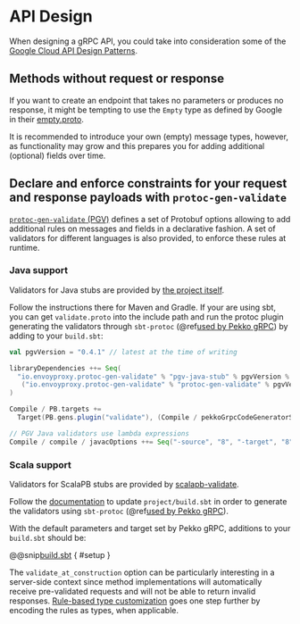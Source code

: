 # API Design

When designing a gRPC API, you could take into consideration some of the
[Google Cloud API Design Patterns](https://cloud.google.com/apis/design/design_patterns).

## Methods without request or response

If you want to create an endpoint that takes no parameters or produces no
response, it might be tempting to use the `Empty` type as defined by
Google in their [empty.proto](https://github.com/protocolbuffers/protobuf/blob/master/src/google/protobuf/empty.proto).

It is recommended to introduce your own (empty) message types, however, as
functionality may grow and this prepares you for adding additional (optional) fields
over time.

## Declare and enforce constraints for your request and response payloads with `protoc-gen-validate`

[`protoc-gen-validate` (PGV)](https://github.com/envoyproxy/protoc-gen-validate) defines
a set of Protobuf options allowing to add additional rules on messages and fields in a declarative
fashion. A set of validators for different languages is also provided, to enforce these rules at
runtime.

### Java support

Validators for Java stubs are provided by [the project itself](https://github.com/envoyproxy/protoc-gen-validate#java).

Follow the instructions there for Maven and Gradle. If your are using sbt, you can get
`validate.proto` into the include path and run the protoc plugin generating the validators
through `sbt-protoc` (@ref[used by Pekko gRPC](buildtools/sbt.md#sbt-protoc-settings)) by adding
to your `build.sbt`:
```scala
val pgvVersion = "0.4.1" // latest at the time of writing

libraryDependencies ++= Seq(
  "io.envoyproxy.protoc-gen-validate" % "pgv-java-stub" % pgvVersion % "protobuf,compile",
   ("io.envoyproxy.protoc-gen-validate" % "protoc-gen-validate" % pgvVersion).asProtocPlugin,
)

Compile / PB.targets +=
  Target(PB.gens.plugin("validate"), (Compile / pekkoGrpcCodeGeneratorSettings / target).value, Seq("lang=java"))

// PGV Java validators use lambda expressions
Compile / compile / javacOptions ++= Seq("-source", "8", "-target", "8"),
```

### Scala support

Validators for ScalaPB stubs are provided by [scalapb-validate](https://github.com/scalapb/scalapb-validate).

Follow the [documentation](https://scalapb.github.io/docs/validation) to update `project/build.sbt`
in order to generate the validators using `sbt-protoc` (@ref[used by Pekko gRPC](buildtools/sbt.md#sbt-protoc-settings)).

With the default parameters and target set by Pekko gRPC, additions to your `build.sbt` should be:

@@snip[build.sbt](/sbt-plugin/src/sbt-test/gen-scala-server/10-scalapb-validate/build.sbt) { #setup }

The `validate_at_construction` option can be particularly interesting in a server-side context
since method implementations will automatically receive pre-validated requests and will not
be able to return invalid responses. [Rule-based type customization](https://scalapb.github.io/docs/validation/#rule-based-type-customization)
goes one step further by encoding the rules as types, when applicable.
